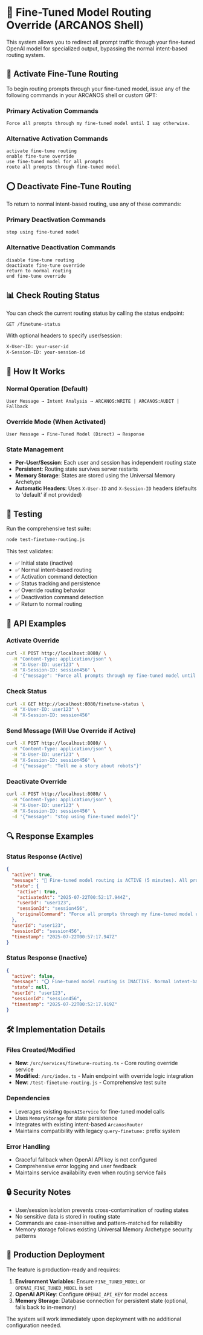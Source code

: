# 🔁 Fine-Tuned Model Routing Override (ARCANOS Shell)

This system allows you to redirect all prompt traffic through your fine-tuned OpenAI model for specialized output, bypassing the normal intent-based routing system.

## 🚀 Activate Fine-Tune Routing

To begin routing prompts through your fine-tuned model, issue any of the following commands in your ARCANOS shell or custom GPT:

### Primary Activation Commands
```plaintext
Force all prompts through my fine-tuned model until I say otherwise.
```

### Alternative Activation Commands
```plaintext
activate fine-tune routing
enable fine-tune override
use fine-tuned model for all prompts
route all prompts through fine-tuned model
```

## ⭕ Deactivate Fine-Tune Routing

To return to normal intent-based routing, use any of these commands:

### Primary Deactivation Commands
```plaintext
stop using fine-tuned model
```

### Alternative Deactivation Commands
```plaintext
disable fine-tune routing
deactivate fine-tune override
return to normal routing
end fine-tune override
```

## 📊 Check Routing Status

You can check the current routing status by calling the status endpoint:

```bash
GET /finetune-status
```

With optional headers to specify user/session:
```bash
X-User-ID: your-user-id
X-Session-ID: your-session-id
```

## 🔧 How It Works

### Normal Operation (Default)
```
User Message → Intent Analysis → ARCANOS:WRITE | ARCANOS:AUDIT | Fallback
```

### Override Mode (When Activated)
```
User Message → Fine-Tuned Model (Direct) → Response
```

### State Management
- **Per-User/Session**: Each user and session has independent routing state
- **Persistent**: Routing state survives server restarts
- **Memory Storage**: States are stored using the Universal Memory Archetype
- **Automatic Headers**: Uses `X-User-ID` and `X-Session-ID` headers (defaults to 'default' if not provided)

## 🧪 Testing

Run the comprehensive test suite:

```bash
node test-finetune-routing.js
```

This test validates:
- ✅ Initial state (inactive)
- ✅ Normal intent-based routing
- ✅ Activation command detection
- ✅ Status tracking and persistence
- ✅ Override routing behavior
- ✅ Deactivation command detection
- ✅ Return to normal routing

## 📝 API Examples

### Activate Override
```bash
curl -X POST http://localhost:8080/ \
  -H "Content-Type: application/json" \
  -H "X-User-ID: user123" \
  -H "X-Session-ID: session456" \
  -d '{"message": "Force all prompts through my fine-tuned model until I say otherwise"}'
```

### Check Status
```bash
curl -X GET http://localhost:8080/finetune-status \
  -H "X-User-ID: user123" \
  -H "X-Session-ID: session456"
```

### Send Message (Will Use Override if Active)
```bash
curl -X POST http://localhost:8080/ \
  -H "Content-Type: application/json" \
  -H "X-User-ID: user123" \
  -H "X-Session-ID: session456" \
  -d '{"message": "Tell me a story about robots"}'
```

### Deactivate Override
```bash
curl -X POST http://localhost:8080/ \
  -H "Content-Type: application/json" \
  -H "X-User-ID: user123" \
  -H "X-Session-ID: session456" \
  -d '{"message": "stop using fine-tuned model"}'
```

## 🔍 Response Examples

### Status Response (Active)
```json
{
  "active": true,
  "message": "🎯 Fine-tuned model routing is ACTIVE (5 minutes). All prompts are being routed through your fine-tuned model. Say \"stop using fine-tuned model\" to deactivate.",
  "state": {
    "active": true,
    "activatedAt": "2025-07-22T00:52:17.944Z",
    "userId": "user123",
    "sessionId": "session456",
    "originalCommand": "Force all prompts through my fine-tuned model until I say otherwise"
  },
  "userId": "user123",
  "sessionId": "session456",
  "timestamp": "2025-07-22T00:57:17.947Z"
}
```

### Status Response (Inactive)
```json
{
  "active": false,
  "message": "⭕ Fine-tuned model routing is INACTIVE. Normal intent-based routing is active. Say \"Force all prompts through my fine-tuned model until I say otherwise\" to activate override.",
  "state": null,
  "userId": "user123",
  "sessionId": "session456",
  "timestamp": "2025-07-22T00:52:17.919Z"
}
```

## 🛠️ Implementation Details

### Files Created/Modified
- **New**: `/src/services/finetune-routing.ts` - Core routing override service
- **Modified**: `/src/index.ts` - Main endpoint with override logic integration
- **New**: `/test-finetune-routing.js` - Comprehensive test suite

### Dependencies
- Leverages existing `OpenAIService` for fine-tuned model calls
- Uses `MemoryStorage` for state persistence
- Integrates with existing intent-based `ArcanosRouter`
- Maintains compatibility with legacy `query-finetune:` prefix system

### Error Handling
- Graceful fallback when OpenAI API key is not configured
- Comprehensive error logging and user feedback
- Maintains service availability even when routing service fails

## 🔒 Security Notes

- User/session isolation prevents cross-contamination of routing states
- No sensitive data is stored in routing state
- Commands are case-insensitive and pattern-matched for reliability
- Memory storage follows existing Universal Memory Archetype security patterns

## 🚀 Production Deployment

The feature is production-ready and requires:
1. **Environment Variables**: Ensure `FINE_TUNED_MODEL` or `OPENAI_FINE_TUNED_MODEL` is set
2. **OpenAI API Key**: Configure `OPENAI_API_KEY` for model access
3. **Memory Storage**: Database connection for persistent state (optional, falls back to in-memory)

The system will work immediately upon deployment with no additional configuration needed.
